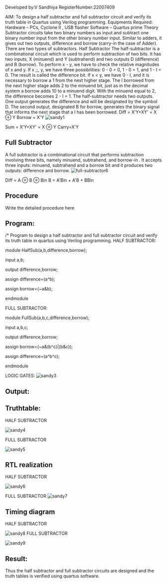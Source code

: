 Developed by:V Sandhiya 
RegisterNumber:22007409  

AIM:
To design a half subtractor and full subtractor circuit and verify its truth table in Quartus using Verilog programming.
Equipments Required:
Hardware – PCs, Cyclone II , USB flasher
Software – Quartus prime
Theory
Subtractor circuits take two binary numbers as input and subtract one binary number input from the other binary number input. Similar to adders, it gives out two outputs, difference and borrow (carry-in the case of Adder). There are two types of subtractors. 
Half Subtractor
The half-subtractor is a combinational circuit which is used to perform subtraction of two bits. It has two inputs, X (minuend) and Y (subtrahend) and two outputs D (difference) and B (borrow). To perform x - y, we have to check the relative magnitudes of x and y. If x ;;, y, we have three possibilities: 0 - 0 = 0, 1 - 0 = 1, and 1 - I = 0. The result is called the difference bit. If x < y, we have 0 - I, and it is necessary to borrow a 1 from the next higher stage. The I borrowed from the next higher stage adds 2 to the minuend bit, just as in the decimal system a borrow adds 10 to a minuend digit. With the minuend equal to 2, the difference becomes 2 - I = 1. The half-subtractor needs two outputs. One output generates the difference and will be designated by the symbol D. The second output, designated B for borrow, generates the binary signal that informs the next stage that a I has been borrowed.
Diff = X'Y+XY' = X ⊕ Y
Borrow = X'Y
![sandy1](https://user-images.githubusercontent.com/121559414/211149770-4f5cde38-c0c4-4cc3-a1e8-3210d0a22b9c.png)



Sum = X'Y+XY' = X ⊕ Y
Carry=X'Y

## Full Subtractor
A full subtractor is a combinational circuit that performs subtraction involving three bits, namely minuend, subtrahend, and borrow-in . It accepts three inputs: 
minuend, subtrahend and a borrow bit and it produces two outputs: difference and borrow. 
![full-subtractor6](https://user-images.githubusercontent.com/36288975/166112541-24c68359-3de8-4674-ae22-8272ffc385ed.png)


Diff = A ⊕ B ⊕ Bin B = A'Bin + A'B + BBin

## Procedure




Write the detailed procedure here 


## Program:
/*
Program to design a half subtractor and full subtractor circuit and verify its truth table in quartus using Verilog programming.
HALF SUBTRACTOR:

module HalfSub(a,b,difference,borrow);

input a,b;

output difference,borrow;

assign difference=(a^b);

assign borrow=(~a&b);

endmodule

FULL SUBTRACTOR:

module FullSub(a,b,c,difference,borrow);

input a,b,c;

output difference,borrow;

assign borrow=(~a&(b^c)|(b&c));

assign difference=(a^b^c);

endmodule

LOGIC GATES:
![sandy3](https://user-images.githubusercontent.com/121559414/211149581-79ae2dac-a649-4ef2-bad3-96edc66854d7.png)


## Output:
## Truthtable:

HALF SUBTRACTOR

![sandy4](https://user-images.githubusercontent.com/121559414/211149232-4a197a42-3588-4b5d-9f8d-24c18c832f07.png)

FULL SUBTRACTOR

![sandy5](https://user-images.githubusercontent.com/121559414/211149249-6add0fa2-1526-4d1a-b2e0-7cde93d1451d.png)



##  RTL realization
HALF SUBTRACTOR

![sandy6](https://user-images.githubusercontent.com/121559414/211149284-ce8368c3-8bcf-407c-a796-63d9ca31c67c.png)

FULL SUBTRACTOR
![sandy7](https://user-images.githubusercontent.com/121559414/211149296-19f5ff7d-2490-4f02-8075-a0814d6c3d51.png)



## Timing diagram 
HALF SUBTRACTOR

![sandy8](https://user-images.githubusercontent.com/121559414/211149384-5389c34e-afdc-4ca0-ab5e-9beae6e8038c.png)
FULL SUBTRACTOR

![sandy9](https://user-images.githubusercontent.com/121559414/211149455-11c19b11-2517-4385-adb6-7242797671c3.png)



## Result:
Thus the half subtractor and full subtractor circuits are designed and the truth tables is verified using quartus software.
